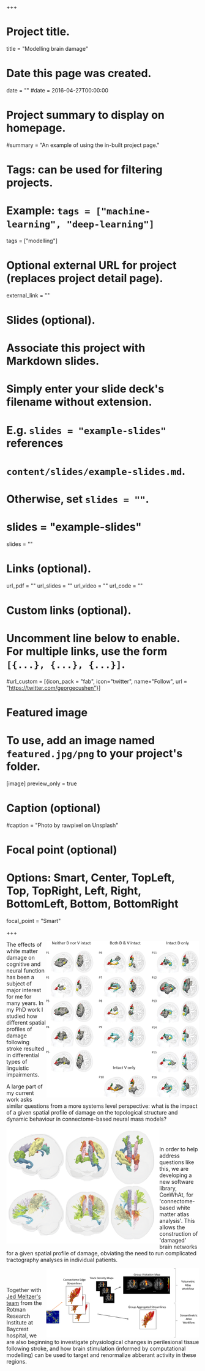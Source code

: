 +++
# Project title.
title = "Modelling brain damage"

# Date this page was created.
date = ""
#date = 2016-04-27T00:00:00

# Project summary to display on homepage.
#summary = "An example of using the in-built project page."

# Tags: can be used for filtering projects.
# Example: `tags = ["machine-learning", "deep-learning"]`
tags = ["modelling"]

# Optional external URL for project (replaces project detail page).
external_link = ""

# Slides (optional).
#   Associate this project with Markdown slides.
#   Simply enter your slide deck's filename without extension.
#   E.g. `slides = "example-slides"` references 
#   `content/slides/example-slides.md`.
#   Otherwise, set `slides = ""`.
# slides = "example-slides"

slides = ""

# Links (optional).
url_pdf = ""
url_slides = ""
url_video = ""
url_code = ""

# Custom links (optional).
#   Uncomment line below to enable. For multiple links, use the form `[{...}, {...}, {...}]`.
#url_custom = [{icon_pack = "fab", icon="twitter", name="Follow", url = "https://twitter.com/georgecushen"}]

# Featured image
# To use, add an image named `featured.jpg/png` to your project's folder. 
[image]
  preview_only = true
  # Caption (optional)
  #caption = "Photo by rawpixel on Unsplash"
  
  # Focal point (optional)
  # Options: Smart, Center, TopLeft, Top, TopRight, Left, Right, BottomLeft, Bottom, BottomRight
  focal_point = "Smart"


+++

<img src="/img/griffiths2013_tracts.png" align="right" margin="15px 15px 15px 15px" width="400" />

The effects of white matter damage on cognitive and neural function has been a subject of major interest for me for many years. In my PhD work I studied how different spatial profiles of damage following stroke resulted in differential types of linguistic impairments.

A large part of my current work asks similar questions from a more systems level perspective: what is the impact of a given spatial profile of damage on the topological structure and dynamic behaviour in connectome-based neural mass models? 

<img src="/img/conwhat_atlases.png" align="left" margin="15px 15px 15px 15px" width="400" />

<br>
<br>

In order to help address questions like this, we are developing a new software library, ConWhAt, for 'connectome-based white matter atlas analysis'. This allows the construction of 'damaged' brain networks for a given spatial profile of damage, obviating the need to run complicated tractography analyses in individual patients.

<img src="/img/conwhat_atlas_construction.png" align="right" margin="15px 15px 15px 15px" width="400" />

<br>
<br>

Together with [Jed Meltzer's team](http://research.baycrest.org/jmeltzer) from the Rotman Research Institute at Baycrest hospital, we are also beginning to investigate physiological changes in perilesional tissue following stroke, and how brain stimulation (informed by computational modelling) can be used to target and renormalize abberant activity in these regions. 






